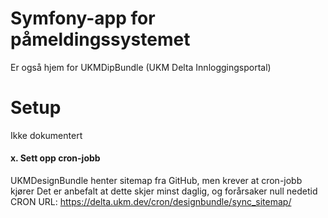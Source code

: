 Symfony-app for påmeldingssystemet
========================
Er også hjem for UKMDipBundle (UKM Delta Innloggingsportal)

# Setup
Ikke dokumentert

#### x. Sett opp cron-jobb
UKMDesignBundle henter sitemap fra GitHub, men krever at cron-jobb kjører
Det er anbefalt at dette skjer minst daglig, og forårsaker null nedetid
CRON URL: https://delta.ukm.dev/cron/designbundle/sync_sitemap/
